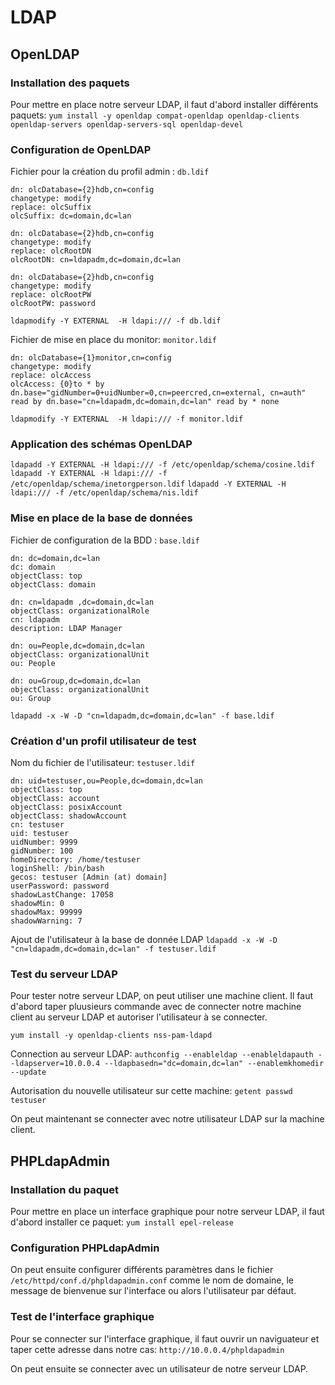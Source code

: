 # LDAP

## OpenLDAP

### Installation des paquets

Pour mettre en place notre serveur LDAP, il faut d'abord installer différents paquets:
`yum install -y openldap compat-openldap openldap-clients openldap-servers openldap-servers-sql openldap-devel`

### Configuration de OpenLDAP

Fichier pour la création du profil admin :  `db.ldif`
```
dn: olcDatabase={2}hdb,cn=config
changetype: modify
replace: olcSuffix
olcSuffix: dc=domain,dc=lan

dn: olcDatabase={2}hdb,cn=config
changetype: modify
replace: olcRootDN
olcRootDN: cn=ldapadm,dc=domain,dc=lan

dn: olcDatabase={2}hdb,cn=config
changetype: modify
replace: olcRootPW
olcRootPW: password
```
`ldapmodify -Y EXTERNAL  -H ldapi:/// -f db.ldif`


Fichier de mise en place du monitor: `monitor.ldif`
```
dn: olcDatabase={1}monitor,cn=config
changetype: modify
replace: olcAccess
olcAccess: {0}to * by dn.base="gidNumber=0+uidNumber=0,cn=peercred,cn=external, cn=auth" read by dn.base="cn=ldapadm,dc=domain,dc=lan" read by * none
```
`ldapmodify -Y EXTERNAL  -H ldapi:/// -f monitor.ldif`

### Application des schémas OpenLDAP

`ldapadd -Y EXTERNAL -H ldapi:/// -f /etc/openldap/schema/cosine.ldif`
`ldapadd -Y EXTERNAL -H ldapi:/// -f /etc/openldap/schema/inetorgperson.ldif`
`ldapadd -Y EXTERNAL -H ldapi:/// -f /etc/openldap/schema/nis.ldif`

### Mise en place de la base de données

Fichier de configuration de la BDD : `base.ldif`
```
dn: dc=domain,dc=lan
dc: domain
objectClass: top
objectClass: domain

dn: cn=ldapadm ,dc=domain,dc=lan
objectClass: organizationalRole
cn: ldapadm
description: LDAP Manager

dn: ou=People,dc=domain,dc=lan
objectClass: organizationalUnit
ou: People

dn: ou=Group,dc=domain,dc=lan
objectClass: organizationalUnit
ou: Group
```
`ldapadd -x -W -D "cn=ldapadm,dc=domain,dc=lan" -f base.ldif`

### Création d'un profil utilisateur de test

 Nom du fichier de l'utilisateur: `testuser.ldif`
```
dn: uid=testuser,ou=People,dc=domain,dc=lan
objectClass: top
objectClass: account
objectClass: posixAccount
objectClass: shadowAccount
cn: testuser
uid: testuser
uidNumber: 9999
gidNumber: 100
homeDirectory: /home/testuser
loginShell: /bin/bash
gecos: testuser [Admin (at) domain]
userPassword: password
shadowLastChange: 17058
shadowMin: 0
shadowMax: 99999
shadowWarning: 7
```
Ajout de l'utilisateur à la base de donnée LDAP
`ldapadd -x -W -D "cn=ldapadm,dc=domain,dc=lan" -f testuser.ldif`

### Test du serveur LDAP

Pour tester notre serveur LDAP, on peut utiliser une machine client.
Il faut d'abord taper pluusieurs commande avec de connecter notre machine client au serveur LDAP et autoriser l'utilisateur à se connecter.

`yum install -y openldap-clients nss-pam-ldapd`

Connection au serveur LDAP:
`authconfig --enableldap --enableldapauth --ldapserver=10.0.0.4 --ldapbasedn="dc=domain,dc=lan" --enablemkhomedir --update`

Autorisation du nouvelle utilisateur sur cette machine:
`getent passwd testuser`

On peut maintenant se connecter avec notre utilisateur LDAP sur la machine client.

## PHPLdapAdmin

### Installation du paquet
Pour mettre en place un interface graphique pour notre serveur LDAP, il faut d'abord installer ce paquet:
`yum install epel-release`

### Configuration PHPLdapAdmin

On peut ensuite configurer différents paramètres dans le fichier `/etc/httpd/conf.d/phpldapadmin.conf` comme le nom de domaine, le message de bienvenue sur l'interface ou alors l'utilisateur par défaut.

### Test de l'interface graphique

Pour se connecter sur l'interface graphique, il faut ouvrir un naviguateur et taper cette adresse dans notre cas:
`http://10.0.0.4/phpldapadmin`

On peut ensuite se connecter avec un utilisateur de notre serveur LDAP.